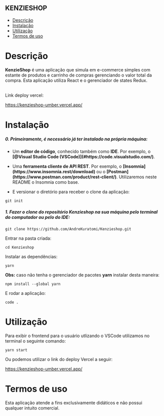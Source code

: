 ## KENZIESHOP

- [Descrição](#descrição)
- [Instalação](#instalação)
- [Utilização](#utilização)
- [Termos de uso](#termos-de-uso)


# Descrição

<p><b>KenzieShop</b> é uma aplicação que simula em e-commerce simples com estante de produtos e carrinho de compras gerenciando o valor total da compra. Esta aplicação utiliza React e o gerenciador de states Redux.</p>
<br>
Link deploy vercel:

https://kenzieshop-umber.vercel.app/

# Instalação

<h5>0. Primeiramente, é necessário já ter instalado na própria máquina:</h5>

- <p> Um <b>editor de código</b>, conhecido também como <b>IDE</b>. Por exemplo, o <b>[@Visual Studio Code (VSCode)](#https://code.visualstudio.com/)</b>.</p>

- <p> Uma <b>ferramenta cliente de API REST</b>. Por exemplo, o <b>[Insomnia](https://www.insomnia.rest/download)</b> ou o <b>[Postman](https://www.postman.com/product/rest-client/)</b>. Utilizaremos neste README o Insomnia como base.</p>

- <p> E versionar o diretório para receber o clone da aplicação:</p>

```
git init
```

<h5>1. Fazer o clone do repositório <b>Kenzieshop</b> na sua máquina pelo terminal do computador ou pelo do IDE:</h5>

```
git clone https://github.com/AndreKuratomi/Kenzieshop.git
```

<p>Entrar na pasta criada:</p>

```
cd Kenzieshop
```

<p>Instalar as dependências:</p>

```
yarn
```

<p><b>Obs:</b> caso não tenha o gerenciador de pacotes <b>yarn</b> instalar desta maneira:</p>

```
npm install --global yarn
```

<p>E rodar a aplicação:</p>

```
code .
```

# Utilização

<p>Para exibir o frontend para o usuário utlizando o VSCode utilizamos no terminal o seguinte comando:</p>

```
yarn start
```

<p>Ou podemos utilizar o link do deploy Vercel a seguir:</p>

https://kenzieshop-umber.vercel.app/


# Termos de uso

<p>Esta aplicação atende a fins exclusivamente didáticos e não possui qualquer intuito comercial.</p>
